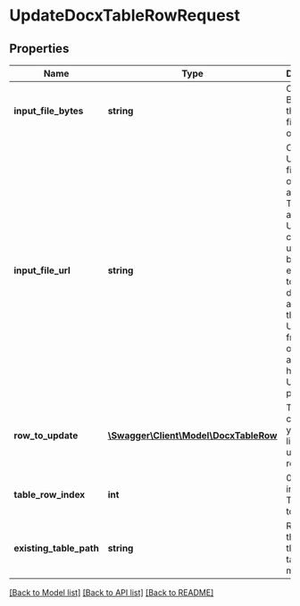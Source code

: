 # UpdateDocxTableRowRequest

## Properties
Name | Type | Description | Notes
------------ | ------------- | ------------- | -------------
**input_file_bytes** | **string** | Optional: Bytes of the input file to operate on | [optional] 
**input_file_url** | **string** | Optional: URL of a file to operate on as input.  This can be a public URL, or you can also use the begin-editing API to upload a document and pass in the secure URL result from that operation as the URL here (this URL is not public). | [optional] 
**row_to_update** | [**\Swagger\Client\Model\DocxTableRow**](DocxTableRow.md) | Table row contents you would like to update the row with | [optional] 
**table_row_index** | **int** | 0-based index of the Table Row to update | [optional] 
**existing_table_path** | **string** | Required; the path to the existing table to modify | [optional] 

[[Back to Model list]](../README.md#documentation-for-models) [[Back to API list]](../README.md#documentation-for-api-endpoints) [[Back to README]](../README.md)


